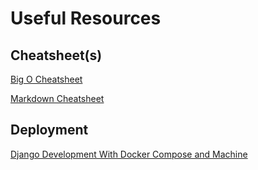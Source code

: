 # Useful Resources

## Cheatsheet(s)

[Big O Cheatsheet](https://www.bigocheatsheet.com)

[Markdown Cheatsheet](https://github.com/adam-p/markdown-here/wiki/Markdown-Cheatsheet#links)

## Deployment

[Django Development With Docker Compose and Machine](https://github.com/realpython/dockerizing-django)
